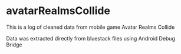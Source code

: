 # avatarRealmsCollide

This is a log of cleaned data from mobile game Avatar Realms Collide

Data was extracted directly from bluestack files using Android Debug Bridge
